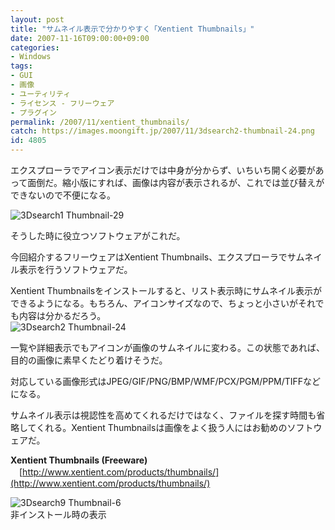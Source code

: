 ```yaml
---
layout: post
title: "サムネイル表示で分かりやすく「Xentient Thumbnails」"
date: 2007-11-16T09:00:00+09:00
categories:
- Windows
tags: 
- GUI
- 画像
- ユーティリティ
- ライセンス - フリーウェア
- プラグイン
permalink: /2007/11/xentient_thumbnails/
catch: https://images.moongift.jp/2007/11/3dsearch2-thumbnail-24.png
id: 4805
---
```

エクスプローラでアイコン表示だけでは中身が分からず、いちいち開く必要があって面倒だ。縮小版にすれば、画像は内容が表示されるが、これでは並び替えができないので不便になる。   
  
 ![3Dsearch1 Thumbnail-29](https://images.moongift.jp/2007/11/3dsearch1-thumbnail-29.png)  
  
そうした時に役立つソフトウェアがこれだ。   
  
今回紹介するフリーウェアはXentient Thumbnails、エクスプローラでサムネイル表示を行うソフトウェアだ。   
<!--more-->  
Xentient Thumbnailsをインストールすると、リスト表示時にサムネイル表示ができるようになる。もちろん、アイコンサイズなので、ちょっと小さいがそれでも内容は分かるだろう。   
 ![3Dsearch2 Thumbnail-24](https://images.moongift.jp/2007/11/3dsearch2-thumbnail-24.png)  
  
一覧や詳細表示でもアイコンが画像のサムネイルに変わる。この状態であれば、目的の画像に素早くたどり着けそうだ。   
  
対応している画像形式はJPEG/GIF/PNG/BMP/WMF/PCX/PGM/PPM/TIFFなどになる。   
  
サムネイル表示は視認性を高めてくれるだけではなく、ファイルを探す時間も省略してくれる。Xentient Thumbnailsは画像をよく扱う人にはお勧めのソフトウェアだ。   
  
**Xentient Thumbnails (Freeware)**   
　[http://www.xentient.com/products/thumbnails/](http://www.xentient.com/products/thumbnails/)  
  
 ![3Dsearch9 Thumbnail-6](https://images.moongift.jp/2007/11/3dsearch9-thumbnail-6.png)  
非インストール時の表示

